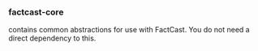 ### factcast-core

contains common abstractions for use with FactCast. You do not need a direct dependency to this.  